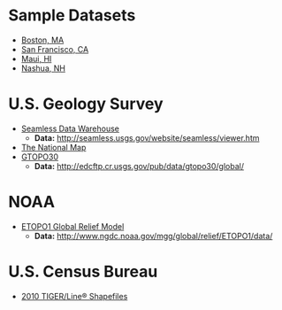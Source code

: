 # Sample Datasets #
  * [Boston, MA](http://jdem846.wthr.us/sampledata/Sample_Data_Boston_MA.zip)
  * [San Francisco, CA](http://jdem846.wthr.us/sampledata/Sample_Data_San_Francisco.zip)
  * [Maui, HI](http://jdem846.wthr.us/sampledata/Sample_Data_Maui_1-3_Arc_Second.zip)
  * [Nashua, NH](http://jdem846.wthr.us/sampledata/Sample_Data_Nashua_NH.zip)

# U.S. Geology Survey #
  * [Seamless Data Warehouse](http://seamless.usgs.gov/)
    * **Data:** http://seamless.usgs.gov/website/seamless/viewer.htm
  * [The National Map](http://viewer.nationalmap.gov/viewer/)
  * [GTOPO30](http://eros.usgs.gov/#/Find_Data/Products_and_Data_Available/gtopo30_info)
    * **Data:** http://edcftp.cr.usgs.gov/pub/data/gtopo30/global/

# NOAA #
  * [ETOPO1 Global Relief Model](http://www.ngdc.noaa.gov/mgg/global/global.html)
    * **Data:** http://www.ngdc.noaa.gov/mgg/global/relief/ETOPO1/data/

# U.S. Census Bureau #
  * [2010 TIGER/Line® Shapefiles](http://www.census.gov/cgi-bin/geo/shapefiles2010/main)